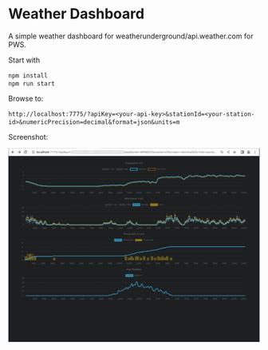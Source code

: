 # Weather Dashboard

A simple weather dashboard for weatherunderground/api.weather.com for PWS.

Start with 

    npm install
    npm run start

Browse to:

    http://localhost:7775/?apiKey=<your-api-key>&stationId=<your-station-id>&numericPrecision=decimal&format=json&units=m

Screenshot:

![Screenshot](screenshot.png)

